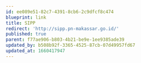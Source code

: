 ```yaml
---
id: ee089e51-82c7-4391-8cb6-2c9dfcf8c474
blueprint: link
title: SIPP
redirect: 'http://sipp.pn-makassar.go.id/'
published: true
parent: f77ae906-b803-4b21-be9e-1ee9385ade39
updated_by: b508b92f-3365-4525-87cb-07d49957fd67
updated_at: 1660417947
---
```


